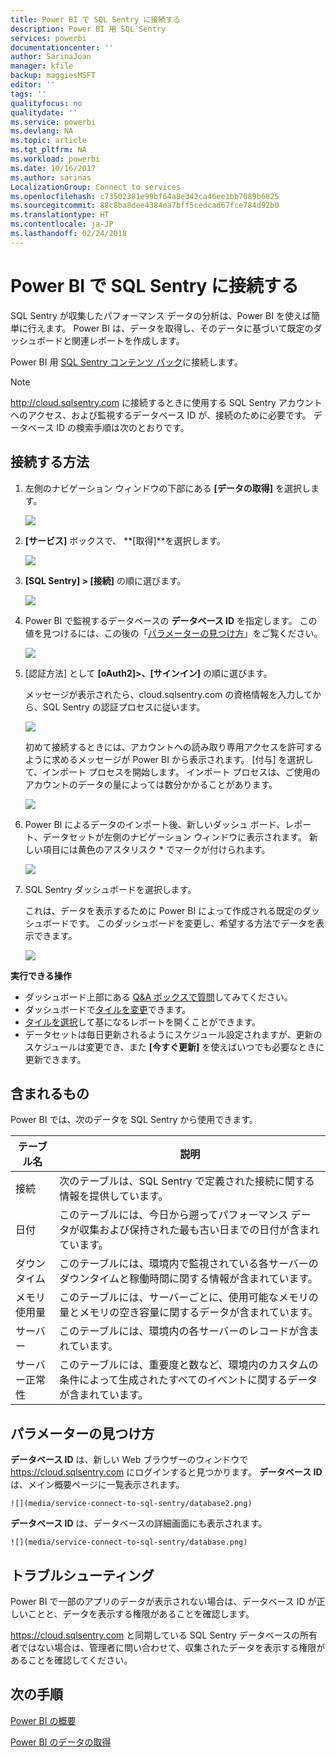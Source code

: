 ```yaml
---
title: Power BI で SQL Sentry に接続する
description: Power BI 用 SQL Sentry
services: powerbi
documentationcenter: ''
author: SarinaJoan
manager: kfile
backup: maggiesMSFT
editor: ''
tags: ''
qualityfocus: no
qualitydate: ''
ms.service: powerbi
ms.devlang: NA
ms.topic: article
ms.tgt_pltfrm: NA
ms.workload: powerbi
ms.date: 10/16/2017
ms.author: sarinas
LocalizationGroup: Connect to services
ms.openlocfilehash: c73502381e99bf64a8e342ca46ee1bb7089b6825
ms.sourcegitcommit: 88c8ba8dee4384ea7bff5cedcad67fce784d92b0
ms.translationtype: HT
ms.contentlocale: ja-JP
ms.lasthandoff: 02/24/2018
---
```

# <a name="connect-to-sql-sentry-with-power-bi"></a>Power BI で SQL Sentry に接続する
SQL Sentry が収集したパフォーマンス データの分析は、Power BI を使えば簡単に行えます。 Power BI は、データを取得し、そのデータに基づいて既定のダッシュボードと関連レポートを作成します。

Power BI 用 [SQL Sentry コンテンツ パック](https://app.powerbi.com/groups/me/getdata/services/sql-sentry)に接続します。

>[!NOTE]
>http://cloud.sqlsentry.com に接続するときに使用する SQL Sentry アカウントへのアクセス、および監視するデータベース ID が、接続のために必要です。  データベース ID の検索手順は次のとおりです。

## <a name="how-to-connect"></a>接続する方法
1. 左側のナビゲーション ウィンドウの下部にある **[データの取得]** を選択します。
   
   ![](media/service-connect-to-sql-sentry/pbi_getdata.png)
2. **[サービス]** ボックスで、 **[取得]**を選択します。
   
   ![](media/service-connect-to-sql-sentry/pbi_getservices.png) 
3. **[SQL Sentry] \> [接続]** の順に選びます。
   
   ![](media/service-connect-to-sql-sentry/sqlsentry.png)
4. Power BI で監視するデータベースの **データベース ID** を指定します。 この値を見つけるには、この後の「[パラメーターの見つけ方](#FindingParams)」をご覧ください。
   
   ![](media/service-connect-to-sql-sentry/img2400.png)
5. [認証方法] として **[oAuth2]\>、[サインイン]** の順に選びます。
   
   メッセージが表示されたら、cloud.sqlsentry.com の資格情報を入力してから、SQL Sentry の認証プロセスに従います。
   
   ![](media/service-connect-to-sql-sentry/img6400.png)
   
   初めて接続するときには、アカウントへの読み取り専用アクセスを許可するように求めるメッセージが Power BI から表示されます。 [付与] を選択して、インポート プロセスを開始します。  インポート プロセスは、ご使用のアカウントのデータの量によっては数分かかることがあります。
   
   ![](media/service-connect-to-sql-sentry/img7400.png)
6. Power BI によるデータのインポート後、新しいダッシュ ボード、レポート、データセットが左側のナビゲーション ウィンドウに表示されます。 新しい項目には黄色のアスタリスク \* でマークが付けられます。
   
   ![](media/service-connect-to-sql-sentry/img8200.png)
7. SQL Sentry ダッシュボードを選択します。
   
   これは、データを表示するために Power BI によって作成される既定のダッシュボードです。 このダッシュボードを変更し、希望する方法でデータを表示できます。
   
   ![](media/service-connect-to-sql-sentry/img9dashboard800.png)

**実行できる操作**

* ダッシュボード上部にある [Q&A ボックスで質問](power-bi-q-and-a.md)してみてください。
* ダッシュボードで[タイルを変更](service-dashboard-edit-tile.md)できます。
* [タイルを選択](service-dashboard-tiles.md)して基になるレポートを開くことができます。
* データセットは毎日更新されるようにスケジュール設定されますが、更新のスケジュールは変更でき、また **[今すぐ更新]** を使えばいつでも必要なときに更新できます。

## <a name="whats-included"></a>含まれるもの
Power BI では、次のデータを SQL Sentry から使用できます。

| テーブル名 | 説明 |
| --- | --- |
| 接続 |次のテーブルは、SQL Sentry で定義された接続に関する情報を提供しています。 |
| 日付<br /> |このテーブルには、今日から遡ってパフォーマンス データが収集および保持された最も古い日までの日付が含まれています。 |
| ダウンタイム<br /> |このテーブルには、環境内で監視されている各サーバーのダウンタイムと稼働時間に関する情報が含まれています。 |
| メモリ使用量<br /> |このテーブルには、サーバーごとに、使用可能なメモリの量とメモリの空き容量に関するデータが含まれています。<br /> |
| サーバー<br /> |このテーブルには、環境内の各サーバーのレコードが含まれています。 |
| サーバー正常性<br /> |このテーブルには、重要度と数など、環境内のカスタムの条件によって生成されたすべてのイベントに関するデータが含まれています。 |

<a name="FindingParams"></a>

## <a name="finding-parameters"></a>パラメーターの見つけ方
**データベース ID** は、新しい Web ブラウザーのウィンドウで <https://cloud.sqlsentry.com> にログインすると見つかります。  **データベース ID** は、メイン概要ページに一覧表示されます。

    ![](media/service-connect-to-sql-sentry/database2.png)

**データベース ID** は、データベースの詳細画面にも表示されます。

    ![](media/service-connect-to-sql-sentry/database.png)


## <a name="troubleshooting"></a>トラブルシューティング
Power BI で一部のアプリのデータが表示されない場合は、データベース ID が正しいことと、データを表示する権限があることを確認します。 

<https://cloud.sqlsentry.com> と同期している SQL Sentry データベースの所有者ではない場合は、管理者に問い合わせて、収集されたデータを表示する権限があることを確認してください。

## <a name="next-steps"></a>次の手順
[Power BI の概要](service-get-started.md)

[Power BI のデータの取得](service-get-data.md)

